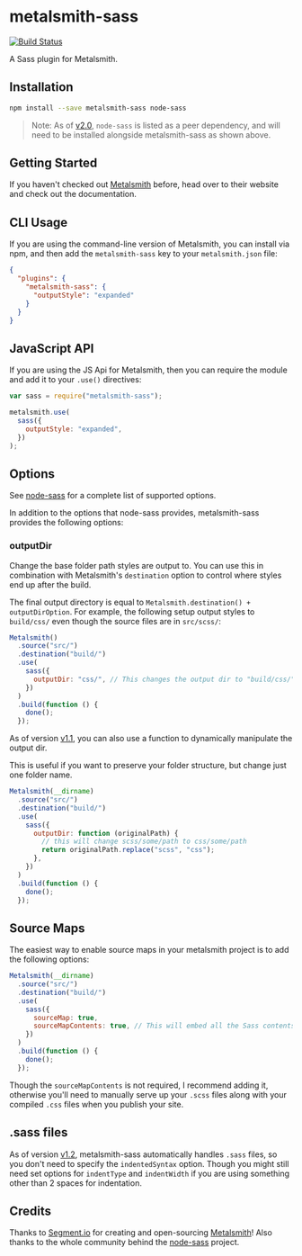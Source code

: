 # metalsmith-sass

[![Build Status](https://app.travis-ci.com/stevenschobert/metalsmith-sass.svg?branch=master)](https://app.travis-ci.com/stevenschobert/metalsmith-sass)

A Sass plugin for Metalsmith.

## Installation

```sh
npm install --save metalsmith-sass node-sass
```

> Note: As of [v2.0](https://github.com/stevenschobert/metalsmith-sass/releases/v2.0.0), `node-sass` is listed as a peer dependency, and will need to be installed alongside metalsmith-sass as shown above.

## Getting Started

If you haven't checked out [Metalsmith](http://metalsmith.io/) before, head over to their website and check out the
documentation.

## CLI Usage

If you are using the command-line version of Metalsmith, you can install via npm, and then add the
`metalsmith-sass` key to your `metalsmith.json` file:

```json
{
  "plugins": {
    "metalsmith-sass": {
      "outputStyle": "expanded"
    }
  }
}
```

## JavaScript API

If you are using the JS Api for Metalsmith, then you can require the module and add it to your
`.use()` directives:

```js
var sass = require("metalsmith-sass");

metalsmith.use(
  sass({
    outputStyle: "expanded",
  })
);
```

## Options

See [node-sass](https://github.com/andrew/node-sass) for a complete list of supported options.

In addition to the options that node-sass provides, metalsmith-sass provides the following options:

### outputDir

Change the base folder path styles are output to. You can use this in combination with
Metalsmith's `destination` option to control where styles end up after the build.

The final output directory is equal to `Metalsmith.destination() + outputDirOption`. For example,
the following setup output styles to `build/css/` even though the source files are in `src/scss/`:

```js
Metalsmith()
  .source("src/")
  .destination("build/")
  .use(
    sass({
      outputDir: "css/", // This changes the output dir to "build/css/" instead of "build/scss/"
    })
  )
  .build(function () {
    done();
  });
```

As of version [v1.1](https://github.com/stevenschobert/metalsmith-sass/releases/v1.1.0), you can also use a function to dynamically manipulate the output dir.

This is useful if you want to preserve your folder structure, but change just one folder name.

```js
Metalsmith(__dirname)
  .source("src/")
  .destination("build/")
  .use(
    sass({
      outputDir: function (originalPath) {
        // this will change scss/some/path to css/some/path
        return originalPath.replace("scss", "css");
      },
    })
  )
  .build(function () {
    done();
  });
```

## Source Maps

The easiest way to enable source maps in your metalsmith project is to add the following options:

```js
Metalsmith(__dirname)
  .source("src/")
  .destination("build/")
  .use(
    sass({
      sourceMap: true,
      sourceMapContents: true, // This will embed all the Sass contents in your source maps.
    })
  )
  .build(function () {
    done();
  });
```

Though the `sourceMapContents` is not required, I recommend adding it, otherwise you'll need to
manually serve up your `.scss` files along with your compiled `.css` files when you publish your
site.

## .sass files

As of version [v1.2](https://github.com/stevenschobert/metalsmith-sass/releases/v1.2.0),
metalsmith-sass automatically handles `.sass` files, so you don't need to specify the `indentedSyntax`
option. Though you might still need set options for `indentType` and `indentWidth` if you are
using something other than 2 spaces for indentation.

## Credits

Thanks to [Segment.io](http://github.com/segmentio) for creating and open-sourcing
[Metalsmith](https://github.com/segmentio/metalsmith)! Also thanks to the whole community behind
the [node-sass](https://github.com/andrew/node-sass) project.
